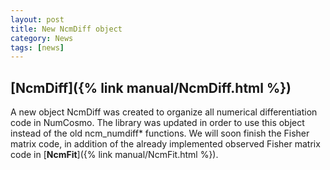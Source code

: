 ```yaml
---
layout: post
title: New NcmDiff object
category: News
tags: [news]
---
```


## [**NcmDiff**]({% link manual/NcmDiff.html %})

A new object NcmDiff was created to organize all numerical differentiation
code in NumCosmo. The library was updated in order to use this object
instead of the old ncm_numdiff* functions. We will soon finish the Fisher
matrix code, in addition of the already implemented observed Fisher matrix
code in [**NcmFit**]({% link manual/NcmFit.html %}).

